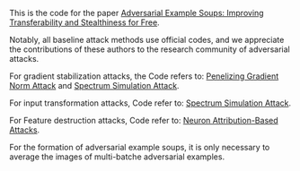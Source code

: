 This is the code for the paper [Adversarial Example Soups: Improving Transferability and Stealthiness for Free](https://ieeexplore.ieee.org/document/10858076).

Notably, all baseline attack methods use official codes, and we appreciate the contributions of these authors to the research community of adversarial attacks.

For gradient stabilization attacks, the Code refers to: [Penelizing Gradient Norm Attack](https://github.com/Trustworthy-AI-Group/PGN) and [Spectrum Simulation Attack](https://github.com/yuyang-long/SSA).

For input transformation attacks, Code refer to: [Spectrum Simulation Attack](https://github.com/yuyang-long/SSA).

For Feature destruction attacks, Code refer to: [Neuron Attribution-Based Attacks](https://github.com/jpzhang1810/NAA).

For the formation of adversarial example soups, it is only necessary to average the images of multi-batche adversarial examples.

